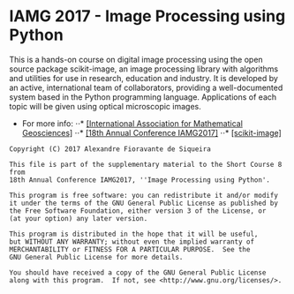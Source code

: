 # IAMG 2017 - Image Processing using Python

This is a hands-on course on digital image processing using the open
source package scikit-image, an image processing library with algorithms
and utilities for use in research, education and industry. It is developed
by an active, international team of collaborators, providing a
well-documented system based in the Python programming language. Applications
of each topic will be given using optical microscopic images.

* For more info:
⋅⋅* [[International Association for Mathematical Geosciences]](https://www.iamg.org/)
⋅⋅* [[18th Annual Conference IAMG2017]](http://iamg2017.com/)
⋅⋅* [[scikit-image]](http://scikit-image.org/)

```
Copyright (C) 2017 Alexandre Fioravante de Siqueira

This file is part of the supplementary material to the Short Course 8 from
18th Annual Conference IAMG2017, ''Image Processing using Python'.

This program is free software: you can redistribute it and/or modify
it under the terms of the GNU General Public License as published by
the Free Software Foundation, either version 3 of the License, or
(at your option) any later version.

This program is distributed in the hope that it will be useful,
but WITHOUT ANY WARRANTY; without even the implied warranty of
MERCHANTABILITY or FITNESS FOR A PARTICULAR PURPOSE.  See the
GNU General Public License for more details.

You should have received a copy of the GNU General Public License
along with this program.  If not, see <http://www.gnu.org/licenses/>.
```
